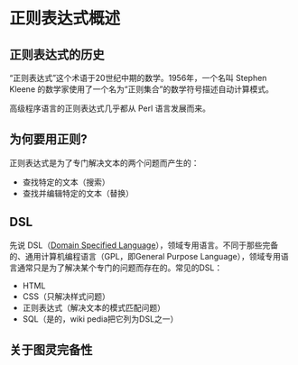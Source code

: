 # 正则表达式概述

## 正则表达式的历史

“正则表达式”这个术语于20世纪中期的数学。1956年，一个名叫 Stephen Kleene 的数学家使用了一个名为“正则集合”的数学符号描述自动计算模式。

高级程序语言的正则表达式几乎都从 Perl 语言发展而来。

## 为何要用正则?
正则表达式是为了专门解决文本的两个问题而产生的：

+ 查找特定的文本（搜索）
+ 查找并编辑特定的文本（替换）

## DSL

先说 DSL（[Domain Specified Language](https://en.wikipedia.org/wiki/Domain-specific_language)），领域专用语言。不同于那些完备的、通用计算机编程语言（GPL，即General Purpose Language），领域专用语言通常只是为了解决某个专门的问题而存在的。常见的DSL：

+ HTML
+ CSS（只解决样式问题）
+ 正则表达式（解决文本的模式匹配问题）
+ SQL（是的，wiki pedia把它列为DSL之一）

## 关于图灵完备性
